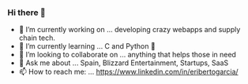 ### Hi there 🤙

- 🔭 I’m currently working on ... developing crazy webapps and supply chain tech.
- 🌱 I’m currently learning ... C and Python 🐍
- 👯 I’m looking to collaborate on ... anything that helps those in need
- 💬 Ask me about ... Spain, Blizzard Entertainment, Startups, SaaS
- 📫 How to reach me: ... https://www.linkedin.com/in/eribertogarcia/
